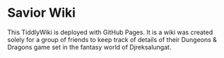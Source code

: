 # Savior Wiki
This TiddlyWiki is deployed with GitHub Pages. It is a wiki was created solely for a group of friends to keep track of details of their Dungeons & Dragons game set in the fantasy world of Djreksalungat.
